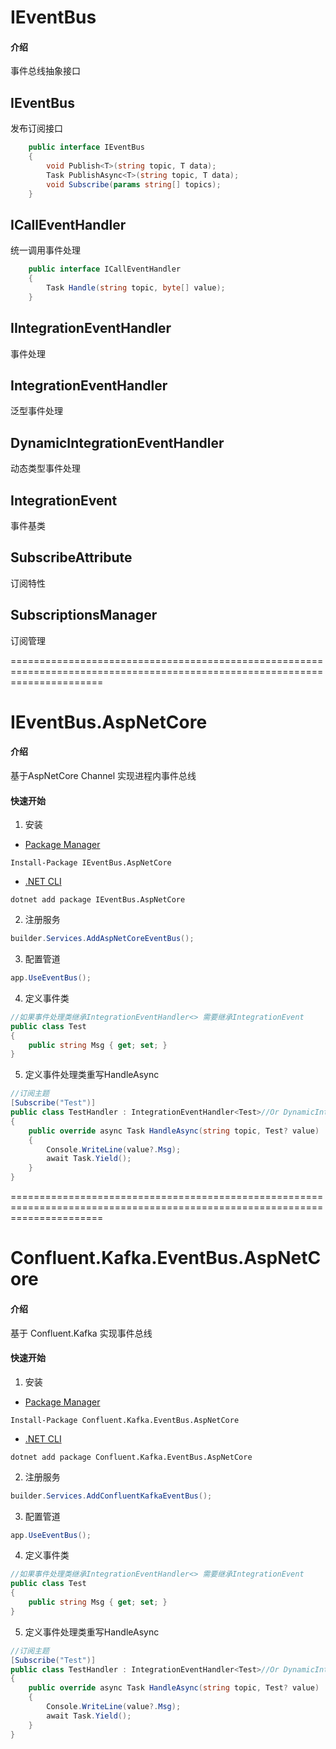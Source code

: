 # IEventBus

#### 介绍
事件总线抽象接口

## IEventBus 

发布订阅接口

```C#
    public interface IEventBus
    {
        void Publish<T>(string topic, T data);
        Task PublishAsync<T>(string topic, T data);
        void Subscribe(params string[] topics);
    }
```

## ICallEventHandler

统一调用事件处理

```C#
    public interface ICallEventHandler
    {
        Task Handle(string topic, byte[] value);
    }
```

## IIntegrationEventHandler

事件处理

## IntegrationEventHandler<T>

泛型事件处理

## DynamicIntegrationEventHandler

动态类型事件处理

## IntegrationEvent

事件基类



## SubscribeAttribute

订阅特性

## SubscriptionsManager

订阅管理



============================================================================================================================

# IEventBus.AspNetCore



#### 介绍
基于AspNetCore Channel 实现进程内事件总线

#### 快速开始

1. 安装

- [Package Manager](https://www.nuget.org/packages/IEventBus.AspNetCore)

```
Install-Package IEventBus.AspNetCore
```

- [.NET CLI](https://www.nuget.org/packages/IEventBus.AspNetCore)

```
dotnet add package IEventBus.AspNetCore
```

2. 注册服务

```c#
builder.Services.AddAspNetCoreEventBus();
```

3. 配置管道

```c#
app.UseEventBus();
```

4. 定义事件类

```C#
//如果事件处理类继承IntegrationEventHandler<> 需要继承IntegrationEvent
public class Test 
{
    public string Msg { get; set; }
}
```

5. 定义事件处理类重写HandleAsync

```C#
//订阅主题
[Subscribe("Test")]
public class TestHandler : IntegrationEventHandler<Test>//Or DynamicIntegrationEventHandler
{
    public override async Task HandleAsync(string topic, Test? value)
    {
        Console.WriteLine(value?.Msg);
        await Task.Yield();
    }
}
```



============================================================================================================================

# Confluent.Kafka.EventBus.AspNetCore

#### 介绍
基于 Confluent.Kafka 实现事件总线

#### 快速开始

1. 安装

- [Package Manager](https://www.nuget.org/packages/Confluent.Kafka.EventBus.AspNetCore)

```
Install-Package Confluent.Kafka.EventBus.AspNetCore
```

- [.NET CLI](https://www.nuget.org/packages/Confluent.Kafka.EventBus.AspNetCore)

```
dotnet add package Confluent.Kafka.EventBus.AspNetCore
```

2. 注册服务

```c#
builder.Services.AddConfluentKafkaEventBus();
```

3. 配置管道

```c#
app.UseEventBus();
```

4. 定义事件类

```C#
//如果事件处理类继承IntegrationEventHandler<> 需要继承IntegrationEvent
public class Test 
{
    public string Msg { get; set; }
}
```

5. 定义事件处理类重写HandleAsync

```C#
//订阅主题
[Subscribe("Test")]
public class TestHandler : IntegrationEventHandler<Test>//Or DynamicIntegrationEventHandler
{
    public override async Task HandleAsync(string topic, Test? value)
    {
        Console.WriteLine(value?.Msg);
        await Task.Yield();
    }
}
```

